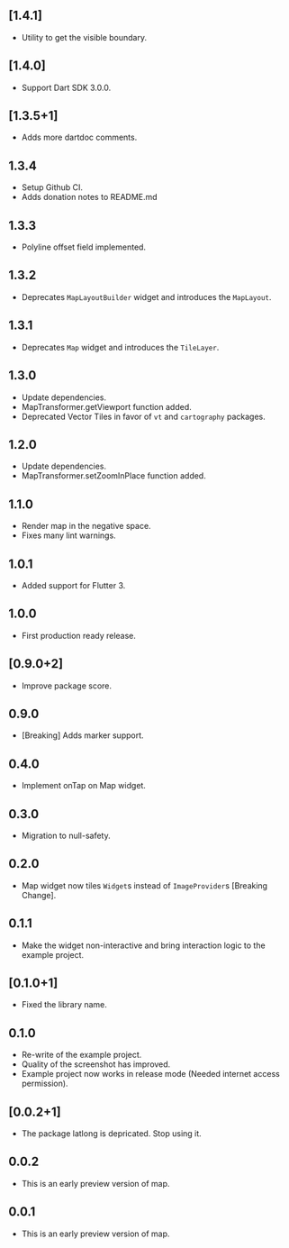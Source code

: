 ## [1.4.1]

* Utility to get the visible boundary.

## [1.4.0]

* Support Dart SDK 3.0.0.

## [1.3.5+1]

* Adds more dartdoc comments.

## 1.3.4

* Setup Github CI.
* Adds donation notes to README.md

## 1.3.3

* Polyline offset field implemented.

## 1.3.2

* Deprecates `MapLayoutBuilder` widget and introduces the `MapLayout`.

## 1.3.1

* Deprecates `Map` widget and introduces the `TileLayer`.

## 1.3.0

* Update dependencies.
* MapTransformer.getViewport function added.
* Deprecated Vector Tiles in favor of `vt` and `cartography` packages.

## 1.2.0

* Update dependencies.
* MapTransformer.setZoomInPlace function added.

## 1.1.0

* Render map in the negative space.
* Fixes many lint warnings.

## 1.0.1

* Added support for Flutter 3.

## 1.0.0

* First production ready release.

## [0.9.0+2]

* Improve package score.

## 0.9.0

* [Breaking] Adds marker support.

## 0.4.0

* Implement onTap on Map widget.

## 0.3.0

* Migration to null-safety.

## 0.2.0

* Map widget now tiles `Widget`s instead of `ImageProvider`s [Breaking Change].

## 0.1.1

* Make the widget non-interactive and bring interaction logic to the example project.

## [0.1.0+1]

* Fixed the library name.

## 0.1.0

* Re-write of the example project.
* Quality of the screenshot has improved.
* Example project now works in release mode (Needed internet access permission).

## [0.0.2+1]

* The package latlong is depricated. Stop using it.

## 0.0.2

* This is an early preview version of map.

## 0.0.1

* This is an early preview version of map.

